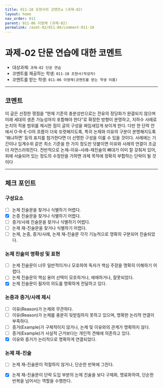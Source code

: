 ```yaml
---
title: 011-18 조현서의 코멘트a (과제-02) 
layout: home
nav_order: 011
parent: 011-06 이영채 (과제-02)
permalink: /asmt-02/011-06/comment-011-18
---
```


# 과제-02 단문 연습에 대한 코멘트

- 대상과제: `과제-02 단문 연습`
- 코멘트를 제공하는 학생: `011-18 조현서(작성자)` 
- 코멘트를 받는 학생: `011-06 이영채(코멘트를 받는 학생 이름)` 

---

## 코멘트

이 글은 선정한 쟁점을 “현재 기준의 충분성만으로는 전유의 정당화가 완결되지 않으며 미래 세대의 생존 가능성까지 포함해야 한다”로 확장한 방향이 분명하고, 지하수 사례로 논지의 적용 범위를 제시한 점이 글의 구성을 짜임새있게 보이게 한다. 다만 한 단락 안에서 O-R-E-O의 흐름이 더욱 또렷해지도록, 특히 논제와 이유의 구분이 분명해지도록 '왜냐하면' 등의 표지를 첨가한다면 더 선명한 구성을 이룰 수 있을 것이다. 사례에는 기간이나 임계수위 같은 최소 기준을 한 가지 정도만 덧붙이면 이유와 사례의 연결이 조금 더 자연스러워진다. 전반적으로 논제–이유–사례–재진술의 뼈대가 이미 잘 갖춰져 있어, 위에 서술되어 있는 정도의 수정만을 가하면 과제 목적에 정확히 부합하는 단락이 될 것이다

---

## 체크 포인트

### **구성요소**
- [ ] 논제 진술문을 찾거나 식별하기 어렵다.
- [x] 논증 진술문을 찾거나 식별하기 어렵다.
- [ ] 증거/사례 진술문을 찾거나 식별하기 어렵다.
- [ ] 논제 재-진술문을 찾거나 식별하기 어렵다.
- [ ] 논제, 논증, 증거/사례, 논제 재-진술문 각각 기능적으로 명확히 구분되어 진술되었다.

### **논제 진술의 명확성 및 표현**  
- [ ] 논제 진술문이 너무 일반적이거나 모호하여 독자가 핵심 주장을 명확히 이해하기 어렵다.  
- [ ] 논제 진술문의 핵심 용어 선택이 모호하거나, 애매하거나, 잘못되었다.  
- [x] 논제 진술문이 필자의 의도를 명확하게 전달하고 있다.  

### **논증과 증거/사례 제시**  
- [ ] 이유(Reason)가 논제와 무관하다.
- [ ] 이유(Reason)가 논제를 충분히 뒷받침하지 못하고 있으며, 명확한 논리적 연결이 부족하다.  
- [ ] 증거(Example)가 구체적이지 않거나, 논제 및 이유와의 관계가 명확하지 않다. 
- [ ] 증거(Example)가 사실적 근거보다는 개인적 견해에 의존하고 있다.  
- [x] 이유와 증거가 논리적으로 명확하게 연결되었다.  

### **논제 재-진술**  
- [ ] 논제 재-진술문이 적절하지 않거나, 단순한 반복에 그친다.   
- [x] 논제 재-진술문이 단락 도입 부분의 논제 진술을 보다 구체화, 명료화하여, 단순한 반복을 넘어서는 역할을 수행한다.  

